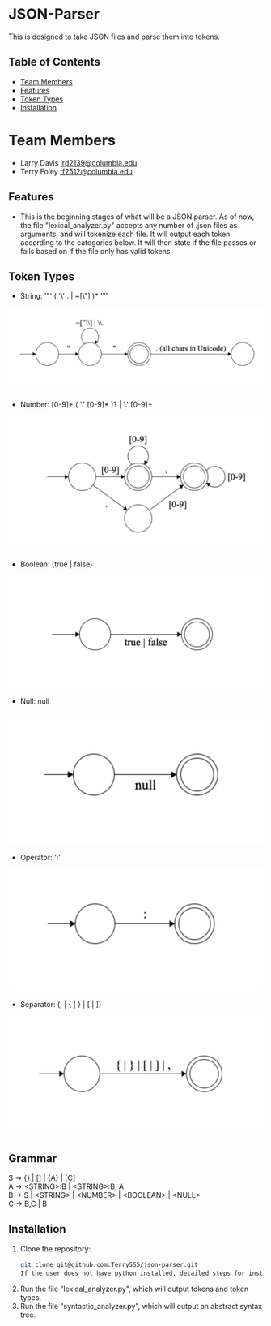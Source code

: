 # JSON-Parser

This is designed to take JSON files and parse them into tokens. 

## Table of Contents
- [Team Members](#teammembers)
- [Features](#features)
- [Token Types](#tokentypes)
- [Installation](#installation)

# Team Members

- Larry Davis lrd2139@columbia.edu
- Terry Foley tf2512@columbia.edu

## Features

- This is the beginning stages of what will be a JSON parser. As of now, the file "lexical_analyzer.py" accepts any number of .json files as arguments, and will tokenize each file. It will output each token according to the categories below. It will then state if the file passes or fails based on if the file only has valid tokens. 

## Token Types

- String: '"' ( '\\' . | ~[\\"] )* '"'

![Number](images/string.png)
  
- Number: [0-9]+ ( '.' [0-9]* )? | '.' [0-9]+
  
![Number](images/number.png)
  
- Boolean: (true | false)
  
![Boolean](images/boolean.png)
  
- Null: null
  
![Null](images/null.png)
  
- Operator: ':'
  
![Operator](images/operator.png)
  
- Separator: (\, | \{ | \} | \[ | \])
  
![Separator](images/separator.png)
  
<!-- Identifiers will become the keys in key/value pairs in JS and Python, which will likely have
their own set of rules (eg. not starting with a number), but for this initial step we will treat all Identifiers
as Strings -->
<!-- - Example Identifier: '"' (^[A-Za-z_$][A-Za-z0-9_$]*$)|(^['"][^'"]*['"]$) '"' -->

## Grammar

S → {} | [] | {A} | [C]  
A → \<STRING\>:B | \<STRING\>:B, A  
B → S | \<STRING\> | \<NUMBER\> | \<BOOLEAN\> | \<NULL\>  
C → B,C | B


## Installation

1. Clone the repository:
   ```bash
   git clone git@github.com:Terry555/json-parser.git
   If the user does not have python installed, detailed steps for installation are included in the shell script file "run_script.sh". 
2. Run the file "lexical_analyzer.py", which will output tokens and token types. 
3. Run the file "syntactic_analyzer.py", which will output an abstract syntax tree. 
